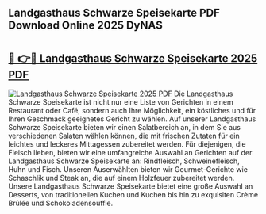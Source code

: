 ## Landgasthaus Schwarze Speisekarte PDF Download Online 2025 DyNAS

# <h2><a href="http://gcahg1.nevu.top/?p=Landgasthaus+Schwarze+Speisekarte">🔗 👉🔴 Landgasthaus Schwarze Speisekarte 2025 PDF</a></h2>

[![Landgasthaus Schwarze Speisekarte 2025 PDF](https://i.imgur.com/dBaPXMq.png)](http://gcahg1.nevu.top/?p=Landgasthaus+Schwarze+Speisekarte)
Die Landgasthaus Schwarze Speisekarte ist nicht nur eine Liste von Gerichten in einem Restaurant oder Café, sondern auch Ihre Möglichkeit, ein köstliches und für Ihren Geschmack geeignetes Gericht zu wählen. Auf unserer Landgasthaus Schwarze Speisekarte bieten wir einen Salatbereich an, in dem Sie aus verschiedenen Salaten wählen können, die mit frischen Zutaten für ein leichtes und leckeres Mittagessen zubereitet werden. Für diejenigen, die Fleisch lieben, bieten wir eine umfangreiche Auswahl an Gerichten auf der Landgasthaus Schwarze Speisekarte an: Rindfleisch, Schweinefleisch, Huhn und Fisch. Unseren Auserwählten bieten wir Gourmet-Gerichte wie Schaschlik und Steak an, die auf einem Holzfeuer zubereitet werden. Unsere Landgasthaus Schwarze Speisekarte bietet eine große Auswahl an Desserts, von traditionellen Kuchen und Kuchen bis hin zu exquisiten Crème Brûlée und Schokoladensouffle.
